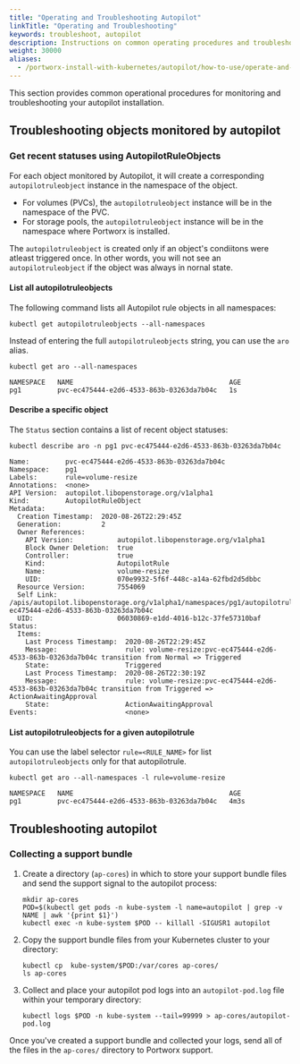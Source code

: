 ```yaml
---
title: "Operating and Troubleshooting Autopilot"
linkTitle: "Operating and Troubleshooting"
keywords: troubleshoot, autopilot
description: Instructions on common operating procedures and troubleshooting for Autopilot
weight: 30000
aliases:
  - /portworx-install-with-kubernetes/autopilot/how-to-use/operate-and-troubleshoot/
---
```


This section provides common operational procedures for monitoring and troubleshooting your autopilot installation.

## Troubleshooting objects monitored by autopilot

### Get recent statuses using AutopilotRuleObjects

For each object monitored by Autopilot, it will create a corresponding `autopilotruleobject` instance in the namespace of the object.

* For volumes (PVCs), the `autopilotruleobject` instance will be in the namespace of the PVC.
* For storage pools, the `autopilotruleobject` instance will be in the namespace where Portworx is installed.

The `autopilotruleobject` is created only if an object's condiitons were atleast triggered once. In other words, you will not see an `autopilotruleobject` if the object was always in nornal state.

#### List all autopilotruleobjects 
The following command lists all Autopilot rule objects in all namespaces:
``` text
kubectl get autopilotruleobjects --all-namespaces
```

Instead of entering the full `autopilotruleobjects` string, you can use the `aro` alias.

``` text
kubectl get aro --all-namespaces
```
```output
NAMESPACE   NAME                                       AGE
pg1         pvc-ec475444-e2d6-4533-863b-03263da7b04c   1s
```

#### Describe a specific object

The `Status` section contains a list of recent object statuses:

```text
kubectl describe aro -n pg1 pvc-ec475444-e2d6-4533-863b-03263da7b04c
```
```output
Name:         pvc-ec475444-e2d6-4533-863b-03263da7b04c
Namespace:    pg1
Labels:       rule=volume-resize
Annotations:  <none>
API Version:  autopilot.libopenstorage.org/v1alpha1
Kind:         AutopilotRuleObject
Metadata:
  Creation Timestamp:  2020-08-26T22:29:45Z
  Generation:          2
  Owner References:
    API Version:           autopilot.libopenstorage.org/v1alpha1
    Block Owner Deletion:  true
    Controller:            true
    Kind:                  AutopilotRule
    Name:                  volume-resize
    UID:                   070e9932-5f6f-448c-a14a-62fbd2d5dbbc
  Resource Version:        7554069
  Self Link:               /apis/autopilot.libopenstorage.org/v1alpha1/namespaces/pg1/autopilotruleobjects/pvc-ec475444-e2d6-4533-863b-03263da7b04c
  UID:                     06030869-e1dd-4016-b12c-37fe57310baf
Status:
  Items:
    Last Process Timestamp:  2020-08-26T22:29:45Z
    Message:                 rule: volume-resize:pvc-ec475444-e2d6-4533-863b-03263da7b04c transition from Normal => Triggered
    State:                   Triggered
    Last Process Timestamp:  2020-08-26T22:30:19Z
    Message:                 rule: volume-resize:pvc-ec475444-e2d6-4533-863b-03263da7b04c transition from Triggered => ActionAwaitingApproval
    State:                   ActionAwaitingApproval
Events:                      <none>
```

#### List autopilotruleobjects for a given autopilotrule

You can use the label selector `rule=<RULE_NAME>` for list `autopilotruleobjects` only for that autopilotrule.

```text
kubectl get aro --all-namespaces -l rule=volume-resize
```
```output
NAMESPACE   NAME                                       AGE
pg1         pvc-ec475444-e2d6-4533-863b-03263da7b04c   4m3s
```


## Troubleshooting autopilot

### Collecting a support bundle

1. Create a directory (`ap-cores`) in which to store your support bundle files and send the support signal to the autopilot process:

      ```text
      mkdir ap-cores
      POD=$(kubectl get pods -n kube-system -l name=autopilot | grep -v NAME | awk '{print $1}')
      kubectl exec -n kube-system $POD -- killall -SIGUSR1 autopilot
      ```

2. Copy the support bundle files from your Kubernetes cluster to your directory:

      ```text
      kubectl cp  kube-system/$POD:/var/cores ap-cores/
      ls ap-cores
      ```

3. Collect and place your autopilot pod logs into an `autopilot-pod.log` file within your temporary directory:

      ```text
      kubectl logs $POD -n kube-system --tail=99999 > ap-cores/autopilot-pod.log
      ```

Once you've created a support bundle and collected your logs, send all of the files in the `ap-cores/` directory to Portworx support.
